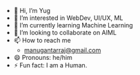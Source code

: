 - 👋 Hi, I’m Yug
- 👀 I’m interested in WebDev, UI/UX, ML
- 🌱 I’m currently learning Machine Learning
- 💞️ I’m looking to collaborate on AIML
- 📫 How to reach me
    - manugantarraj@gmail.com
- 😄 Pronouns: he/him
- ⚡ Fun fact: I am a Human.

<!---
ugantarrajmanu/ugantarrajmanu is a ✨ special ✨ repository because its `README.md` (this file) appears on your GitHub profile.
You can click the Preview link to take a look at your changes.
--->
